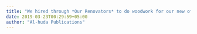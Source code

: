 ```yaml
---
title: "We hired through *Our Renovators* to do woodwork for our new offices. They completed the work within time."
date: 2019-03-23T00:29:59+05:00
author: "Al-huda Publications"
---
```


